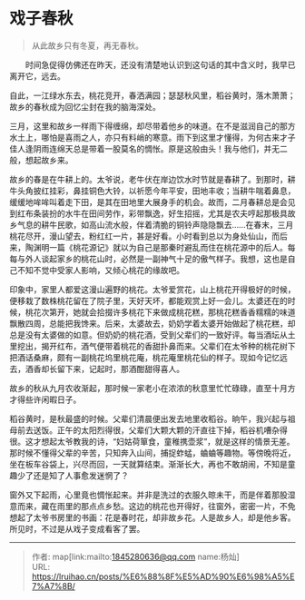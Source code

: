 # 戏子春秋


> 从此故乡只有冬夏，再无春秋。

<!--more-->

&emsp;&emsp;时间急促得仿佛还在昨天，还没有清楚地认识到这句话的其中含义时，我早已离开它，远去。

自此，一江绿水东去，桃花竞开，春洒满园；瑟瑟秋风里，稻谷黄时，落木萧萧；故乡的春秋成为回忆尘封在我的脑海深处。

三月，这里和故乡一样雨下得缠绵，却尽带着他乡的味道。在不是滋润自己的那方水土上，哪怕是喜雨之人，亦只有料峭的寒意。雨下到这里才懂得，为何古来才子佳人逢阴雨连绵天总是带着一股莫名的惆怅。原是这般由头！我与他们，并无二般，想起故乡来。

故乡的春是在牛耕上的。太爷说，老牛伏在岸边饮水时节就是春耕了。到那时，耕牛头角披红挂彩，鼻挂铜色大铃，以祈愿今年平安，田地丰收；当耕牛喘着鼻息，缓缓地哞哞叫着走下田，是其在田地里大展身手的机会。故而，二月春耕总是会见到红布条装扮的水牛在田间劳作，彩带飘逸，好生招摇，尤其是农夫哼起那极具故乡气息的耕牛民歌，如高山流水般，伴着清脆的铜铃声隐隐飘去……在春末，三月桃花尽开，漫山望去，粉红红一片，甚是好看。小时看到总以为身处仙山，而后来，陶渊明一篇《桃花源记》就以为自己是那秦时避乱而住在桃花源中的后人。每每与外人谈起家乡的桃花山时，必然是一副神气十足的傲气样子。我想，这也是自己不知不觉中受家人影响，又倾心桃花的缘故吧。

印象中，家里人都爱这漫山遍野的桃花。太爷爱赏花，山上桃花开得极好的时候，便移栽了数株桃花留在了院子里，天好天坏，都能观赏上好一会儿。太婆还在的时候，桃花次第开，她就会拾掇许多桃花下来做成桃花糕，那桃花糕香香糯糯的味道飘散四周，总能把我馋来。后来，太婆故去，奶奶学着太婆开始做起了桃花糕，却总是没有太婆做的如意。但奶奶的桃花酒，受到父辈们的一致好评。每当酒坛从土里挖出，揭开红布，酒气便带着桃花的香甜扑鼻而来。父辈们在太爷种的桃花树下把酒话桑麻，颇有一副桃花坞里桃花庵，桃花庵里桃花仙的样子。现如今记忆远去，酒香却长留下来，记起时，那酒酣甜得喜人。

故乡的秋从九月农收渐起，那时候一家老小在浓浓的秋意里忙忙碌碌，直至十月方才得些许闲暇日子。

稻谷黄时，是秋最盛的时候。父辈们清晨便出发去地里收稻谷。晌午，我兴起与祖母前去送饭。正午的太阳烈得很，父辈们大颗大颗的汗直往下掉，稻谷机嘈杂得很。这才想起太爷教我的诗，“妇姑荷箪食，童稚携壶浆”，就是这样的情景无差。那时候不懂得父辈的辛苦，只知奔入山间，捕捉蚱蜢，蛐蛐等趣物。等傍晚将近，坐在板车谷袋上，兴尽而回，一天就算结束。渐渐长大，再也不敢胡闹，不知是童趣少了还是知了人事愈发迷惘了？

窗外又下起雨，心里竟也惆怅起来。并非是洗过的衣服久晾未干，而是伴着那股湿意而来，藏在雨里的那点点乡愁。这边的桃花也开得好，往窗外，密密一片，不免想起了太爷书房里的书画：花是春时花，却非故乡花。人是故乡人，却是他乡客。所见时，不过是从戏子变成看客了罢。


---

> 作者: map[link:mailto:1845280636@qq.com name:杨灿]  
> URL: https://lruihao.cn/posts/%E6%88%8F%E5%AD%90%E6%98%A5%E7%A7%8B/  

